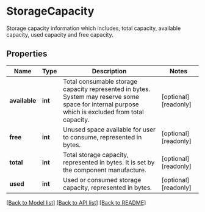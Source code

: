 # StorageCapacity

Storage capacity information which includes, total capacity, available capacity, used capacity and free capacity. 
## Properties
Name | Type | Description | Notes
------------ | ------------- | ------------- | -------------
**available** | **int** | Total consumable storage capacity represented in bytes. System may reserve some space for internal purpose which is excluded from total capacity.   | [optional] [readonly] 
**free** | **int** | Unused space available for user to consume, represented in bytes.   | [optional] [readonly] 
**total** | **int** | Total storage capacity, represented in bytes. It is set by the component manufacture.   | [optional] [readonly] 
**used** | **int** | Used or consumed storage capacity, represented in bytes.    | [optional] [readonly] 

[[Back to Model list]](../README.md#documentation-for-models) [[Back to API list]](../README.md#documentation-for-api-endpoints) [[Back to README]](../README.md)


